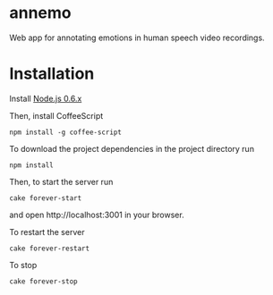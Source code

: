 annemo
======

Web app for annotating emotions in human speech video recordings.


Installation
======
Install [Node.js 0.6.x](http://nodejs.org/dist/v0.6.16/docs/#)

Then, install CoffeeScript

    npm install -g coffee-script


To download the project dependencies in the project directory run 

    npm install

Then, to start the server run

    cake forever-start

and open http://localhost:3001 in your browser.


To restart the server

    cake forever-restart

To stop

    cake forever-stop
 

